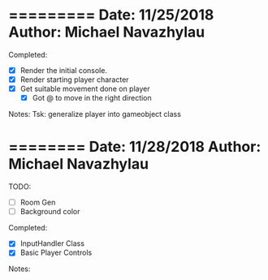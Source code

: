 =========
Date: 11/25/2018
Author: Michael Navazhylau
=========

Completed:

- [x] Render the initial console.
- [x] Render starting player character
- [x] Get suitable movement done on player
  - [x] Got @ to move in the right direction

Notes:
Tsk: generalize player into gameobject class

========
Date: 11/28/2018
Author: Michael Navazhylau
========

TODO:

- [ ] Room Gen
- [ ] Background color

Completed:

- [X] InputHandler Class
- [X] Basic Player Controls

Notes:
